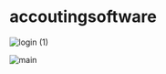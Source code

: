 # accoutingsoftware


![login (1)](https://user-images.githubusercontent.com/70067211/112110707-49f6b080-8bd9-11eb-862f-13e5102670b2.JPG)

![main](https://user-images.githubusercontent.com/70067211/112111120-c7222580-8bd9-11eb-918d-26a4a3188dd9.JPG)
